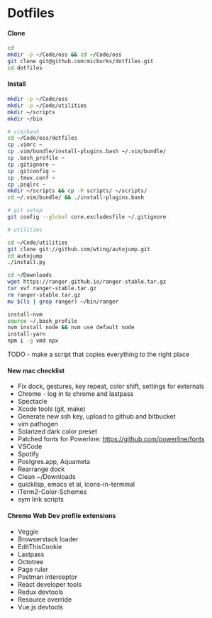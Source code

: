 # Dotfiles

#### Clone

```bash
cd
mkdir -p ~/Code/oss && cd ~/Code/oss
git clone git@github.com:micburks/dotfiles.git
cd dotfiles
```

#### Install

```bash
mkdir -p ~/Code/oss
mkdir -p ~/Code/utilities
mkdir ~/scripts
mkdir ~/bin

# vim/bash
cd ~/Code/oss/dotfiles
cp .vimrc ~
cp .vim/bundle/install-plugins.bash ~/.vim/bundle/
cp .bash_profile ~
cp .gitignore ~
cp .gitconfig ~
cp .tmux.conf ~
cp .psqlrc ~
mkdir ~/scripts && cp -R scripts/ ~/scripts/
cd ~/.vim/bundle/ && ./install-plugins.bash

# git setup
git config --global core.excludesfile ~/.gitignore

# utilities

cd ~/Code/utilities
git clone git://github.com/wting/autojump.git
cd autojump
./install.py

cd ~/Downloads
wget https://ranger.github.io/ranger-stable.tar.gz
tar xvf ranger-stable.tar.gz
rm ranger-stable.tar.gz
mv $(ls | grep ranger) ~/bin/ranger

install-nvm
source ~/.bash_profile
nvm install node && nvm use default node
install-yarn
npm i -g vmd npx
```

TODO - make a script that copies everything to the right place

#### New mac checklist
- Fix dock, gestures, key repeat, color shift, settings for externals
- Chrome - log in to chrome and lastpass
- Spectacle
- Xcode tools (git, make)
- Generate new ssh key, upload to github and bitbucket
- vim pathogen
- Solarized dark color preset
- Patched fonts for Powerline: https://github.com/powerline/fonts
- VSCode
- Spotify
- Postgres.app, Aquameta
- Rearrange dock
- Clean ~/Downloads
- quicklisp, emacs et al, icons-in-terminal
- iTerm2-Color-Schemes
- sym link scripts

#### Chrome Web Dev profile extensions
- Veggie
- Browserstack loader
- EditThisCookie
- Lastpass
- Octotree
- Page ruler
- Postman interceptor
- React developer tools
- Redux devtools
- Resource override
- Vue.js devtools
